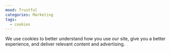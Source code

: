 ```yaml
---
mood: Trustful
categories: Marketing
tags:
  - cookies
---
```

We use cookies to better understand how you use our site, give you a better experience, and deliver relevant content and advertising.